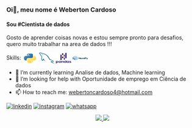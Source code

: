 ### Oi👋, meu nome é Weberton Cardoso
#### Sou #Cientista de dados
Gosto de aprender coisas novas e estou sempre pronto para desafios,
quero muito trabalhar na area de dados !!!

Skills: <img align="center" alt="Rafa-Python" height="30" width="40" src="https://raw.githubusercontent.com/devicons/devicon/master/icons/python/python-original.svg">
<img align="center" alt="Rafa-MySQL" height="30" width="40" src="https://raw.githubusercontent.com/devicons/devicon/master/icons/mysql/mysql-original.svg">
<img align="center" alt="Rafa-Pandas" height="30" width="40" src="https://raw.githubusercontent.com/devicons/devicon/master/icons/pandas/pandas-original-wordmark.svg">
<img align="center" alt="Rafa-Numpy" height="30" width="40" src="https://raw.githubusercontent.com/devicons/devicon/master/icons/numpy/numpy-original-wordmark.svg">

- 🌱 I’m currently learning Analise de dados, Machine learning 
- 🤔 I’m looking for help with Oportunidade de emprego em Ciência de dados
- 📫 How to reach me: webertoncardoso4@hotmail.com 


[<img src='https://cdn.jsdelivr.net/npm/simple-icons@3.0.1/icons/linkedin.svg' alt='linkedin' height='40'>](https://www.linkedin.com/in/weberton-cardoso/)  [<img src='https://cdn.jsdelivr.net/npm/simple-icons@3.0.1/icons/instagram.svg' alt='instagram' height='40'>](https://www.instagram.com/webertoncardoso.c/)  [<img src='https://cdn.jsdelivr.net/npm/simple-icons@3.0.1/icons/whatsapp.svg' alt='whatsapp' height='40'>](https://api.whatsapp.com/send?phone=5532988122307&text=Ol%C3%A1%20vim%20pelo%20seu%20Github)  

<div align="center">
  <a href="https://github.com/Weberton-Cardoso/Weberton-Cardoso">
  <img height="180em" src="https://github-readme-stats.vercel.app/api?username=Weberton-Cardoso&show_icons=false&theme=dark&include_all_commits=true&count_private=true"/>
  <img height="180em" src="https://github-readme-stats.vercel.app/api/top-langs/?username=Weberton-Cardoso&layout=compact&langs_count=7&theme=dark"/>
</div>
<div style="display: inline_block"><br>
